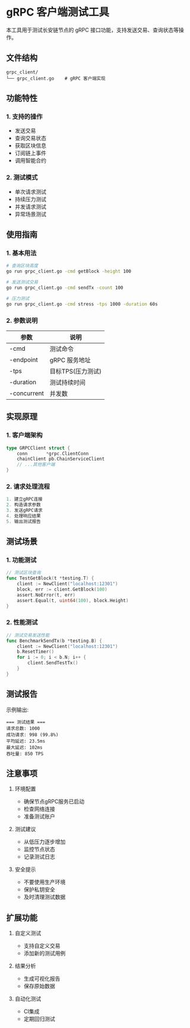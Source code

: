 # gRPC 客户端测试工具

本工具用于测试长安链节点的 gRPC 接口功能，支持发送交易、查询状态等操作。

## 文件结构

```
grpc_client/
└── grpc_client.go    # gRPC 客户端实现
```

## 功能特性

### 1. 支持的操作
- 发送交易
- 查询交易状态
- 获取区块信息
- 订阅链上事件
- 调用智能合约

### 2. 测试模式
- 单次请求测试
- 持续压力测试
- 并发请求测试
- 异常场景测试

## 使用指南

### 1. 基本用法

```bash
# 查询区块高度
go run grpc_client.go -cmd getBlock -height 100

# 发送测试交易
go run grpc_client.go -cmd sendTx -count 100

# 压力测试
go run grpc_client.go -cmd stress -tps 1000 -duration 60s
```

### 2. 参数说明

| 参数 | 说明 |
|------|------|
| -cmd | 测试命令 |
| -endpoint | gRPC 服务地址 |
| -tps | 目标TPS(压力测试) |
| -duration | 测试持续时间 |
| -concurrent | 并发数 |

## 实现原理

### 1. 客户端架构

```go
type GRPCClient struct {
    conn       *grpc.ClientConn
    chainClient pb.ChainServiceClient
    // ...其他客户端
}
```

### 2. 请求处理流程

```go
1. 建立gRPC连接
2. 构造请求参数
3. 发送gRPC请求
4. 处理响应结果
5. 输出测试报告
```

## 测试场景

### 1. 功能测试
```go
// 测试区块查询
func TestGetBlock(t *testing.T) {
    client := NewClient("localhost:12301")
    block, err := client.GetBlock(100)
    assert.NoError(t, err)
    assert.Equal(t, uint64(100), block.Height)
}
```

### 2. 性能测试
```go
// 测试交易发送性能
func BenchmarkSendTx(b *testing.B) {
    client := NewClient("localhost:12301")
    b.ResetTimer()
    for i := 0; i < b.N; i++ {
        client.SendTestTx()
    }
}
```

## 测试报告

示例输出:
```
=== 测试结果 ===
请求总数: 1000
成功请求: 998 (99.8%)
平均延迟: 23.5ms
最大延迟: 102ms
吞吐量: 850 TPS
```

## 注意事项

1. 环境配置
   - 确保节点gRPC服务已启动
   - 检查网络连接
   - 准备测试账户

2. 测试建议
   - 从低压力逐步增加
   - 监控节点状态
   - 记录测试日志

3. 安全提示
   - 不要使用生产环境
   - 保护私钥安全
   - 及时清理测试数据

## 扩展功能

1. 自定义测试
   - 支持自定义交易
   - 添加新的测试用例

2. 结果分析
   - 生成可视化报告
   - 保存原始数据

3. 自动化测试
   - CI集成
   - 定期回归测试
